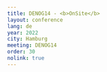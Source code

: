 ```yaml
---
title: DENOG14 - <b>OnSite</b>
layout: conference
lang: de
year: 2022
city: Hamburg
meeting: DENOG14
order: 30
nolink: true
---
```


